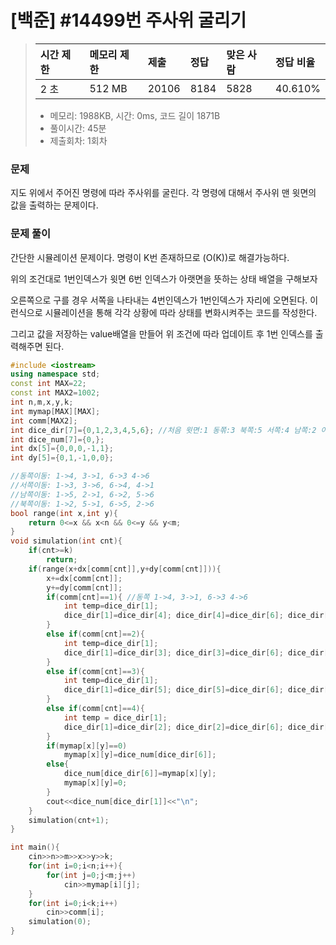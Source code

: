 # [백준] #14499번 주사위 굴리기

> [문제]: https://www.acmicpc.net/problem/14499
>
> | 시간 제한 | 메모리 제한 | 제출  | 정답 | 맞은 사람 | 정답 비율 |
> | :-------- | :---------- | :---- | :--- | :-------- | :-------- |
> | 2 초      | 512 MB      | 20106 | 8184 | 5828      | 40.610%   |
>
> - 메모리: 1988KB, 시간: 0ms, 코드 길이 1871B
> - 풀이시간: 45분
> - 제출회차: 1회차

### 문제

지도 위에서 주어진 명령에 따라 주사위를 굴린다. 각 명령에 대해서 주사위 맨 윗면의 값을 출력하는 문제이다.



### 문제 풀이

간단한 시뮬레이션 문제이다. 명령이 K번 존재하므로 \(O(K)\)로 해결가능하다.

위의 조건대로 1번인덱스가 윗면 6번 인덱스가 아랫면을 뜻하는 상태 배열을 구해보자

오른쪽으로 구를 경우 서쪽을 나타내는 4번인덱스가 1번인덱스가 자리에 오면된다. 이런식으로 시뮬레이션을 통해 각각 상황에 따라 상태를 변화시켜주는 코드를 작성한다.

그리고 값을 저장하는 value배열을 만들어 위 조건에 따라 업데이트 후 1번 인덱스를 출력해주면 된다.



``` c++
#include <iostream>
using namespace std;
const int MAX=22;
const int MAX2=1002;
int n,m,x,y,k;
int mymap[MAX][MAX];
int comm[MAX2];
int dice_dir[7]={0,1,2,3,4,5,6}; //처음 윗면:1 동쪾:3 북쪽:5 서쪽:4 남쪽:2 아랫면:6
int dice_num[7]={0,};
int dx[5]={0,0,0,-1,1};
int dy[5]={0,1,-1,0,0};

//동쪽이동: 1->4, 3->1, 6->3 4->6
//서쪽이동: 1->3, 3->6, 6->4, 4->1
//남쪽이동: 1->5, 2->1, 6->2, 5->6
//북쪽이동: 1->2, 5->1, 6->5, 2->6
bool range(int x,int y){
    return 0<=x && x<n && 0<=y && y<m;
}
void simulation(int cnt){
    if(cnt>=k)
        return;
    if(range(x+dx[comm[cnt]],y+dy[comm[cnt]])){
        x+=dx[comm[cnt]];
        y+=dy[comm[cnt]];
        if(comm[cnt]==1){ //동쪽 1->4, 3->1, 6->3 4->6
            int temp=dice_dir[1];
            dice_dir[1]=dice_dir[4]; dice_dir[4]=dice_dir[6]; dice_dir[6]=dice_dir[3]; dice_dir[3]=temp;
        }
        else if(comm[cnt]==2){
            int temp=dice_dir[1];
            dice_dir[1]=dice_dir[3]; dice_dir[3]=dice_dir[6]; dice_dir[6]=dice_dir[4]; dice_dir[4]=temp;
        }
        else if(comm[cnt]==3){
            int temp=dice_dir[1];
            dice_dir[1]=dice_dir[5]; dice_dir[5]=dice_dir[6]; dice_dir[6]=dice_dir[2];  dice_dir[2]=temp;
        }
        else if(comm[cnt]==4){
            int temp = dice_dir[1];
            dice_dir[1]=dice_dir[2]; dice_dir[2]=dice_dir[6]; dice_dir[6]=dice_dir[5]; dice_dir[5]=temp;
        }
        if(mymap[x][y]==0)
            mymap[x][y]=dice_num[dice_dir[6]];
        else{
            dice_num[dice_dir[6]]=mymap[x][y];
            mymap[x][y]=0;
        }
        cout<<dice_num[dice_dir[1]]<<"\n";
    }
    simulation(cnt+1);
}

int main(){
    cin>>n>>m>>x>>y>>k;
    for(int i=0;i<n;i++){
        for(int j=0;j<m;j++)
            cin>>mymap[i][j];
    }
    for(int i=0;i<k;i++)
        cin>>comm[i];
    simulation(0);
}
```

